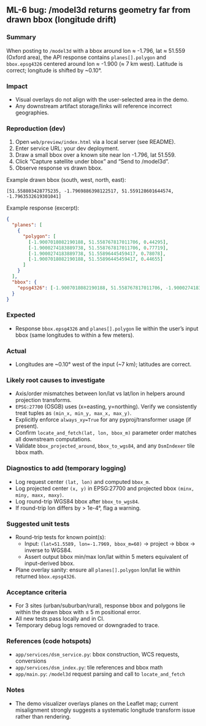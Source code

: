 ## ML-6 bug: /model3d returns geometry far from drawn bbox (longitude drift)

### Summary
When posting to `/model3d` with a bbox around lon ≈ -1.796, lat ≈ 51.559 (Oxford area), the API response contains `planes[].polygon` and `bbox.epsg4326` centered around lon ≈ -1.900 (≈ 7 km west). Latitude is correct; longitude is shifted by ~0.10°.

### Impact
- Visual overlays do not align with the user-selected area in the demo.
- Any downstream artifact storage/links will reference incorrect geographies.

### Reproduction (dev)
1) Open `web/preview/index.html` via a local server (see README).
2) Enter service URL: your dev deployment.
3) Draw a small bbox over a known site near lon -1.796, lat 51.559.
4) Click “Capture satellite under bbox” and “Send to /model3d”.
5) Observe response vs drawn bbox.

Example drawn bbox (south, west, north, east):
```
[51.558803428775235, -1.7969886398122517, 51.559128601644574, -1.7963532619301041]
```

Example response (excerpt):
```json
{
  "planes": [
    {
      "polygon": [
        [-1.9007018082190188, 51.558767817011706, 0.44295],
        [-1.9000274183889738, 51.558767817011706, 0.77719],
        [-1.9000274183889738, 51.55896445459417, 0.78078],
        [-1.9007018082190188, 51.55896445459417, 0.44655]
      ]
    }
  ],
  "bbox": {
    "epsg4326": [-1.9007018082190188, 51.558767817011706, -1.9000274183889738, 51.5591642134081]
  }
}
```

### Expected
- Response `bbox.epsg4326` and `planes[].polygon` lie within the user’s input bbox (same longitudes to within a few meters).

### Actual
- Longitudes are ~0.10° west of the input (~7 km); latitudes are correct.

### Likely root causes to investigate
- Axis/order mismatches between lon/lat vs lat/lon in helpers around projection transforms.
- `EPSG:27700` (OSGB) uses (x=easting, y=northing). Verify we consistently treat tuples as `(min_x, min_y, max_x, max_y)`.
- Explicitly enforce `always_xy=True` for any pyproj/transformer usage (if present).
- Confirm `locate_and_fetch(lat, lon, bbox_m)` parameter order matches all downstream computations.
- Validate `bbox_projected_around`, `bbox_to_wgs84`, and any `DsmIndexer` tile bbox math.

### Diagnostics to add (temporary logging)
- Log request center `(lat, lon)` and computed `bbox_m`.
- Log projected center `(x, y)` in EPSG:27700 and projected bbox `(minx, miny, maxx, maxy)`.
- Log round-trip WGS84 bbox after `bbox_to_wgs84`.
- If round-trip lon differs by > 1e-4°, flag a warning.

### Suggested unit tests
- Round-trip tests for known point(s):
  - Input: `(lat=51.5589, lon=-1.7969, bbox_m=60)` → project → bbox → inverse to WGS84.
  - Assert output bbox min/max lon/lat within 5 meters equivalent of input-derived bbox.
- Plane overlay sanity: ensure all `planes[].polygon` lon/lat lie within returned `bbox.epsg4326`.

### Acceptance criteria
- For 3 sites (urban/suburban/rural), response bbox and polygons lie within the drawn bbox with ≤ 5 m positional error.
- All new tests pass locally and in CI.
- Temporary debug logs removed or downgraded to trace.

### References (code hotspots)
- `app/services/dsm_service.py`: bbox construction, WCS requests, conversions
- `app/services/dsm_index.py`: tile references and bbox math
- `app/main.py`: `/model3d` request parsing and call to `locate_and_fetch`

### Notes
- The demo visualizer overlays planes on the Leaflet map; current misalignment strongly suggests a systematic longitude transform issue rather than rendering.
